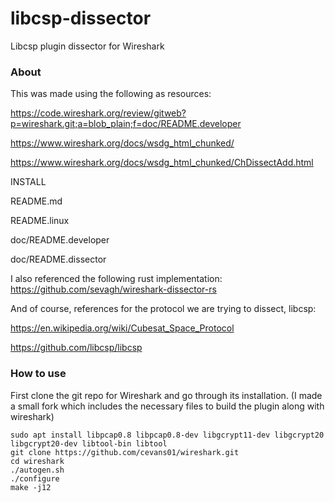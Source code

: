 # libcsp-dissector
Libcsp plugin dissector for Wireshark

### About
This was made using the following as resources:

https://code.wireshark.org/review/gitweb?p=wireshark.git;a=blob_plain;f=doc/README.developer

https://www.wireshark.org/docs/wsdg_html_chunked/

https://www.wireshark.org/docs/wsdg_html_chunked/ChDissectAdd.html

INSTALL

README.md

README.linux

doc/README.developer

doc/README.dissector

I also referenced the following rust implementation:
https://github.com/sevagh/wireshark-dissector-rs

And of course, references for the protocol we are trying to dissect, libcsp:

https://en.wikipedia.org/wiki/Cubesat_Space_Protocol

https://github.com/libcsp/libcsp


### How to use
First clone the git repo for Wireshark and go through its installation. (I made
a small fork which includes the necessary files to build the plugin along with
wireshark)

    sudo apt install libpcap0.8 libpcap0.8-dev libgcrypt11-dev libgcrypt20 libgcrypt20-dev libtool-bin libtool
    git clone https://github.com/cevans01/wireshark.git
    cd wireshark
    ./autogen.sh
    ./configure
    make -j12

